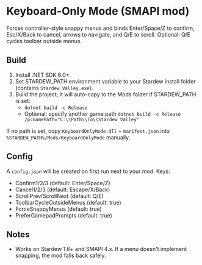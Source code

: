 # Keyboard-Only Mode (SMAPI mod)

Forces controller-style snappy menus and binds Enter/Space/Z to confirm, Esc/X/Back to cancel, arrows to navigate, and Q/E to scroll. Optional: Q/E cycles toolbar outside menus.

## Build

1. Install .NET SDK 6.0+.
2. Set STARDEW_PATH environment variable to your Stardew install folder (contains `Stardew Valley.exe`).
3. Build the project; it will auto-copy to the Mods folder if STARDEW_PATH is set:
   - `dotnet build -c Release`
   - Optional: specify another game path `dotnet build -c Release /p:GamePath="C:\\Path\\To\\Stardew Valley"`

If no path is set, copy `KeyboardOnlyMode.dll` + `manifest.json` into `%STARDEW_PATH%/Mods/KeyboardOnlyMode` manually.

## Config

A `config.json` will be created on first run next to your mod. Keys:

- Confirm1/2/3 (default: Enter/Space/Z)
- Cancel1/2/3 (default: Escape/X/Back)
- ScrollPrev/ScrollNext (default: Q/E)
- ToolbarCycleOutsideMenus (default: true)
- ForceSnappyMenus (default: true)
- PreferGamepadPrompts (default: true)

## Notes

- Works on Stardew 1.6+ and SMAPI 4.x. If a menu doesn't implement snapping, the mod falls back safely.
